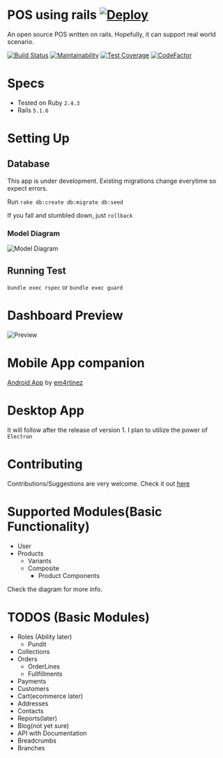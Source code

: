 # POS using rails [![Deploy](https://www.herokucdn.com/deploy/button.svg)](https://heroku.com/deploy?template=https://github.com/neume/posko/tree/develop)
  An open source POS written on rails. Hopefully, it can support real world scenario.


[![Build Status](https://travis-ci.org/neume/posko.svg?branch=develop)](https://travis-ci.org/neume/posko)
[![Maintainability](https://api.codeclimate.com/v1/badges/12cd8cf666a27e7c7b10/maintainability)](https://codeclimate.com/github/neume/posko/maintainability)
[![Test Coverage](https://api.codeclimate.com/v1/badges/12cd8cf666a27e7c7b10/test_coverage)](https://codeclimate.com/github/neume/posko/test_coverage)
[![CodeFactor](https://www.codefactor.io/repository/github/neume/posko/badge)](https://www.codefactor.io/repository/github/neume/posko)

# Specs
* Tested on Ruby ``` 2.4.3 ```
* Rails ```5.1.6```

# Setting Up
## Database
  This app is under development. Existing migrations change everytime so expect errors.

  Run ```rake db:create db:migrate db:seed```

  If you fall and stumbled down, just ```rollback```

### Model Diagram
![Model Diagram][model-diagram]

[model-diagram]: ../develop/doc/models_brief.svg "Model Diagram"

## Running Test
```bundle exec rspec```
or
```bundle exec guard```
# Dashboard Preview

![Preview][preview]

[preview]: ../develop/app/assets/images/sample.png "Preview"

# Mobile App companion
[Android App](https://github.com/em4rtinez/posko]) by [em4rtinez](https://github.com/em4rtinez])

# Desktop App
  It will follow after the release of version 1. I plan to utilize the power of ```Electron```

# Contributing
  Contributions/Suggestions are very welcome. Check it out [here](https://github.com/neume/posko])


# Supported Modules(Basic Functionality)
+ User
+ Products
  + Variants
  + Composite
    + Product Components

Check the diagram for more info.

# TODOS (Basic Modules)
+ Roles (Ability later)
  - Pundit
+ Collections
+ Orders
  - OrderLines
  - Fullfillments
+ Payments
+ Customers
+ Cart(ecommerce later)
+ Addresses
+ Contacts
+ Reports(later)
+ Blog(not yet sure)
+ API with Documentation
+ Breadcrumbs
+ Branches
